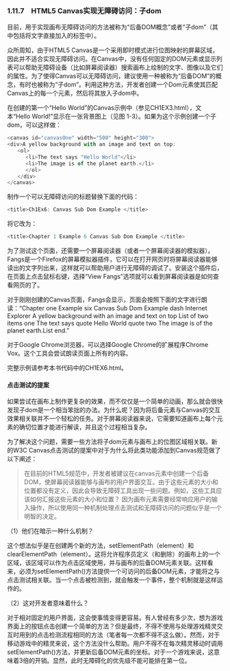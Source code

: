 ### 1.11.7　HTML5 Canvas实现无障碍访问：子dom

目前，用于实现画布无障碍访问的方法被称为“后备DOM概念”或者“子dom”（其中包括将文字直接加入的<canvas></canvas>标签中）。

众所周知，由于HTML5 Canvas是一个采用即时模式进行位图映射的屏幕区域，因此并不适合实现无障碍访问。在Canvas中，没有任何固定的DOM元素或显示列表可以帮助无障碍设备（比如屏幕阅读器）搜索画布上绘制的文字、图像以及它们的属性。为了使得Canvas可以无障碍访问，建议使用一种被称为“后备DOM”的概念，有时也被称为“子dom”。利用这种方法，开发者创建一个Dom元素使其匹配Canvas上的每一个元素，然后将其放入子dom中。

在创建的第一个“Hello World”的Canvas示例中（参见CH1EX3.html），文本“Hello World!”显示在一张背景图上（见图 1-3）。如果为这个示例创建一个子dom，可以这样做：

```javascript
<canvas id="canvasOne" width="500" height="300">
<div>A yellow background with an image and text on top:
　　<ol>
　　　 <li>The text says "Hello World"</li>
　　　 <li>The image is of the planet earth.</li>
　　　 </ol>
　　</div>
</canvas>
```

制作一个可以无障碍访问的标题替换下面的代码：

```javascript
<title>Ch1Ex6: Canvas Sub Dom Example </title>
```

将它改为：

```javascript
<title>Chapter 1 Example 6 Canvas Sub Dom Example </title>
```

为了测试这个页面，还需要一个屏幕阅读器（或者一个屏幕阅读器的模拟器）。Fangs是一个Firefox的屏幕模拟器插件，它可以在打开网页时将屏幕阅读器能够读出的文字列出来，这样就可以帮助用户进行无障碍的调试了。安装这个插件后，在页面上点击鼠标右键，选择“View Fangs”选项就可以看到屏幕阅读器是如何查看网页的了。

对于刚刚创建的Canvas页面，Fangs会显示，页面会按照下面的文字进行朗读：“Chapter one Example six Canvas Sub Dom Example dash Internet Explorer A yellow background with an image and text on top List of two items one The text says quote Hello World quote two The image is of the planet earth.List end.”

对于Google Chrome浏览器，可以选择Google Chrome的扩展程序Chrome Vox。这个工具会尝试朗读页面上所有的内容。

完整示例请参考本书代码中的CH1EX6.html。

#### 点击测试的提案

如果尝试在画布上制作更复杂的效果，而不仅仅是一个简单的动画，那么就会很快发现子dom是一个相当笨拙的办法。为什么呢？因为将后备元素与Canvas的交互效果相关联并不一个轻松的任务。对于屏幕阅读器来说，它需要知道画布上每个元素的确切位置才能进行解读，并且这个过程相当复杂。

为了解决这个问题，需要一些方法将子dom元素与画布上的位图区域相关联。新的W3C Canvas点击测试的提案中对于为什么将此类功能添加到Canvas规范做了以下阐述：

> 在目前的HTML5规范中，开发者被建议在canvas元素中创建一个后备DOM，使屏幕阅读器能够与画布的用户界面交互。由于这些元素的大小和位置都没有定义，因此会导致无障碍工具出现一些问题。例如，这些工具应该如何汇报这些元素的大小和位置？
> 因为画布元素需要经常响应用户的输入操作，所以使用同一种机制处理点击测试和无障碍访问的问题似乎是一个明智的决定。

（1）他们在暗示一种什么机制？

这个想法似乎是在创建两个新的方法，setElementPath（element）和clearElementPath（element）。这将允许程序员定义（和删除）的画布上的一个区域，该区域可以作为点击区域使用，并与画布的后备DOM元素关联。这样看来，必须为setElementPath()方法提供一个可访问的后备DOM元素，才能将之与点击测试相关联。当一个点击被检测到，就会触发一个事件，整个机制就是这样运作的。

（2）这对开发者意味着什么？

对于相对固定的用户界面，这会使事情变得更容易。有人曾经有多少次，想为游戏界面上的按钮点击创建一个简单的方法？但是最终，不得不使用与处理游戏精灵交互时用到的点击检测流程相同的方法（笔者每一次都不得不这么做）。然而，对于移动游戏中的精灵来说，这个方法没什么帮助。用户不得不在每次精灵移动时调用setElementPath()方法，并更新后备DOM元素的坐标。对于一个游戏来说，这意味着3倍的开销。显然，此时无障碍化的优先级不能可能排在第一位。

